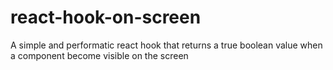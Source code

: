 # react-hook-on-screen

A simple and performatic react hook that returns a true boolean value when a component become visible on the screen